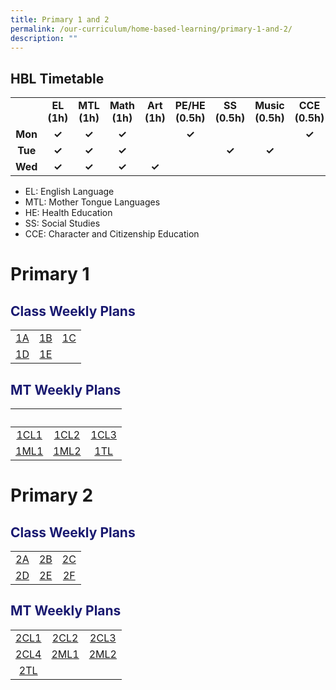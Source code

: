 ```yaml
---
title: Primary 1 and 2
permalink: /our-curriculum/home-based-learning/primary-1-and-2/
description: ""
---
```

## HBL Timetable

<table style="text-align:center; font-weight:bold;">
<tbody>
  <tr>
    <td></td>
    <td>EL<br>(1h)</td>
    <td>MTL<br>(1h)</td>
    <td>Math<br>(1h)</td>
    <td>Art<br>(1h)</td>
    <td>PE/HE<br>(0.5h)</td>
    <td>SS<br>(0.5h)</td>
    <td>Music<br>(0.5h)</td>
    <td>CCE<br>(0.5h)</td>
  </tr>
  <tr>
    <td>Mon</td>
    <td>✓</td>
    <td>✓</td>
    <td>✓</td>
    <td></td>
    <td>✓</td>
    <td></td>
    <td></td>
    <td>✓</td>
  </tr>
  <tr>
    <td>Tue</td>
    <td>✓</td>
    <td>✓</td>
    <td>✓</td>
    <td></td>
    <td></td>
    <td>✓</td>
    <td>✓</td>
    <td></td>
  </tr>
	<tr>
    <td>Wed</td>
    <td>✓</td>
    <td>✓</td>
    <td>✓</td>
    <td>✓</td>
    <td></td>
    <td></td>
    <td></td>
    <td></td>
  </tr>
</tbody>
</table>

* EL: English Language
* MTL: Mother Tongue Languages
* HE: Health Education
* SS: Social Studies
* CCE: Character and Citizenship Education

# Primary 1
<h2 style="color:midnightblue">Class Weekly Plans</h2>

|   |   |   |
|:---:|:---:|:---:|
| [1A](/files/Home%20Based%20Learning/P1/hbl_t4w6(16-18%20oct)_1a.pdf) | [1B](/files/Home%20Based%20Learning/P1/hbl_t4w6(16-18%20oct)_1b.pdf) | [1C](/files/Home%20Based%20Learning/P1/hbl_t4w6(16-18%20oct)_1c.pdf) |
| [1D](/files/Home%20Based%20Learning/P1/hbl_t4w6(16-18%20oct)_1d.pdf) | [1E](/files/Home%20Based%20Learning/P1/hbl_t4w6(16-18%20oct)_1e.pdf) | |

<h2 style="color:midnightblue">MT Weekly Plans</h2>

|&nbsp;|&nbsp;|&nbsp;|
|:---:|:---:|:---:|
|[1CL1](/files/Home%20Based%20Learning/P1/hbl_t4w6(16-18%20oct)_1cl1.pdf)|[1CL2](/files/Home%20Based%20Learning/P1/hbl_t4w6(16-18%20oct)_1cl2.pdf)|[1CL3](/files/Home%20Based%20Learning/P1/hbl_t4w6(16-18%20oct)_1cl3.pdf)|
|[1ML1](/files/Home%20Based%20Learning/P1/hbl_t4w6(16-18%20oct)_1ml1.pdf)|[1ML2](/files/Home%20Based%20Learning/P1/hbl_t4w6(16-18%20oct)_1ml2.pdf)|[1TL](/files/Home%20Based%20Learning/P1/hbl_t4w6(16-18%20oct)_p1tl.pdf)|

# Primary 2
<h2 style="color:midnightblue">Class Weekly Plans</h2>

|   |   |   |
|:---:|:---:|:---:|
| [2A](/files/Home%20Based%20Learning/P2/hbl_t4w6(16-18%20oct)_2a.pdf) | [2B](/files/Home%20Based%20Learning/P2/hbl_t4w6(16-18%20oct)_2b.pdf) | [2C](/files/Home%20Based%20Learning/P2/hbl_t4w6(16-18%20oct)_2c.pdf) |
| [2D](/files/Home%20Based%20Learning/P2/hbl_t4w6(16-18%20oct)_2d.pdf) | [2E](/files/Home%20Based%20Learning/P2/hbl_t4w6(16-18%20oct)_2e.pdf) |[2F](/files/Home%20Based%20Learning/P2/hbl_t4w6(16-18%20oct)_2f.pdf)|

<h2 style="color:midnightblue">MT Weekly Plans</h2>

|   |   |   |
|:---:|:---:|:---:|
| [2CL1](/files/Home%20Based%20Learning/P2/hbl_t4w6(16-18%20oct)_p2cl1.pdf) | [2CL2](/files/Home%20Based%20Learning/P2/hbl_t4w6(16-18%20oct)_p2cl2.pdf) | [2CL3](/files/Home%20Based%20Learning/P2/hbl_t4w6(16-18%20oct)_p2cl3.pdf) |
| [2CL4](/files/Home%20Based%20Learning/P2/hbl_t4w6(16-18%20oct)_p2cl4.pdf) | [2ML1](/files/Home%20Based%20Learning/P2/hbl_t4w6(16-18%20oct)_p2ml1.pdf) | [2ML2](/files/Home%20Based%20Learning/P2/hbl_t4w6(16-18%20oct)_p2ml2.pdf)|
| [2TL](/files/Home%20Based%20Learning/P2/hbl_t4w6(16-18%20oct)_p2tl.pdf) | | |